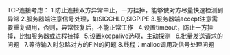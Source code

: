 TCP连接考虑：
    1.防止连接双方异常中止，一方挂掉，能够使对方尽量快速检测到异常
    2.服务器端注意信号处理，如SIGCHLD,SIGPIPE
    3.服务器端accept注意需要重复调用，否则，异常恢复后，不能正常工作
    4.设置timeout，防止一方挂掉，比如服务器或进程挂掉
    5.设置keepalive选项，主动探测
    6.批量发送请求的问题
    7.等待输入时忽略对方的FIN的问题
    8.线程：malloc调用及信号处理问题
